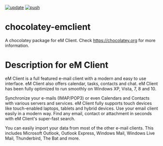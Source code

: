 [![update](https://github.com/timothek/chocolatey-emclient/actions/workflows/update.yml/badge.svg)](https://github.com/timothek/chocolatey-emclient/actions/workflows/update.yml)
[![push](https://github.com/timothek/chocolatey-emclient/actions/workflows/push.yml/badge.svg)](https://github.com/timothek/chocolatey-emclient/actions/workflows/push.yml)

# chocolatey-emclient

A chocolatey package for eM Client. Check https://chocolatey.org for more information.

# Description for eM Client

eM Client is a full featured e-mail client with a modern and easy to use interface. eM Client also offers calendar, tasks, contacts and chat. eM Client has been fully optimized to run smoothly on Windows XP, Vista, 7, 8 and 10.
	
Synchronize your e-mails (IMAP/POP3) or even Calendars and Contacts with various servers and services. eM Client fully supports touch devices like touch-enabled laptops, tablets and hybrid devices. Use your email client easily in a modern way. Find any email, contact or attachment in seconds with eM Client's super-fast search.
	
You can easily import your data from most of the other e-mail clients. This includes Microsoft Outlook, Outlook Express, Windows Mail, Windows Live Mail, Thunderbird, The Bat and more.
